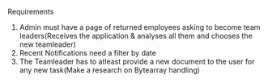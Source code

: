 Requirements 
 1. Admin must have a page of returned employees asking to become team leaders(Receives the application & analyses all them and chooses the new teamleader)
 2. Recent Notifications need a filter by date 
 3. The Teamleader has to atleast provide a new document to the user for any new task(Make a research on Bytearray handling)
